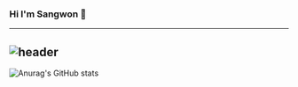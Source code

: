 ### Hi I'm Sangwon 👋
---
![header](https://capsule-render.vercel.app/api?type=rounded&color=F7B938&height=150&section=header&text=Let's%20run%20into%20an%20error&animation=twinkling&fontSize=50)
---
![Anurag's GitHub stats](https://github-readme-stats.vercel.app/api?username=wonindev&show_icons=true&theme=gotham)

<!--
**wonindev/wonindev** is a ✨ _special_ ✨ repository because its `README.md` (this file) appears on your GitHub profile.

Here are some ideas to get you started:

- 🔭 I’m currently working on ...
- 🌱 I’m currently learning ...
- 👯 I’m looking to collaborate on ...
- 🤔 I’m looking for help with ...
- 💬 Ask me about ...
- 📫 How to reach me: ...
- 😄 Pronouns: ...
- ⚡ Fun fact: ...
-->
